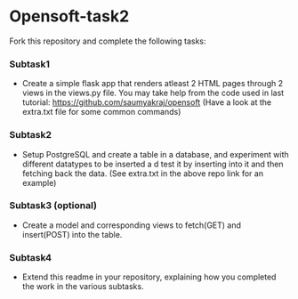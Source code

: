 # Opensoft-task2

Fork this repository and complete the following tasks:


### Subtask1
- Create a simple flask app that renders atleast 2 HTML pages through 2 views in the views.py file. You may take help from the code used in last tutorial: https://github.com/saumyakraj/opensoft (Have a look at the extra.txt file for some common commands)

### Subtask2
- Setup PostgreSQL and create a table in a database, and experiment with different datatypes to be inserted a d test it by inserting into it and then fetching back the data. (See extra.txt in the above repo link for an example)


### Subtask3 (optional)
- Create a model and corresponding views to fetch(GET) and insert(POST) into the table. 

### Subtask4
- Extend this readme in your repository, explaining  how you completed the work in the various subtasks. 
